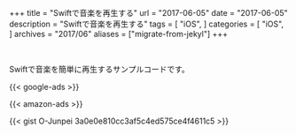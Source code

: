 +++
title = "Swiftで音楽を再生する"
url = "2017-06-05"
date = "2017-06-05"
description = "Swiftで音楽を再生する"
tags = [
    "iOS",
]
categories = [
    "iOS",
]
archives = "2017/06"
aliases = ["migrate-from-jekyl"]
+++

<br>

Swiftで音楽を簡単に再生するサンプルコードです。

<!-- Google Ads -->
{{< google-ads >}}

<!-- Amazon Ads -->
{{< amazon-ads >}}

{{< gist O-Junpei 3a0e0e810cc3af5c4ed575ce4f4611c5 >}}
